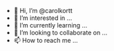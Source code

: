 - 👋 Hi, I’m @carolkortt
- 👀 I’m interested in ...
- 🌱 I’m currently learning ...
- 💞️ I’m looking to collaborate on ...
- 📫 How to reach me ...

<!---
carolkortt/carolkortt is a ✨ special ✨ repository because its `README.md` (this file) appears on your GitHub profile.
You can click the Preview link to take a look at your changes.
--->
